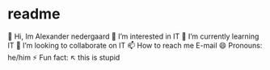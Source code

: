# readme

👋 Hi, Im Alexander nedergaard
👀 I’m interested in IT
🌱 I’m currently learning IT
💞️ I’m looking to collaborate on IT
📫 How to reach me E-mail
😄 Pronouns: he/him
⚡ Fun fact: ↖ this is stupid
